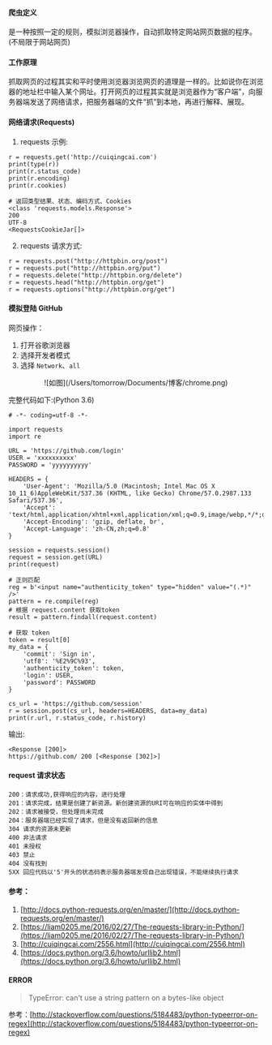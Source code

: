 
#### 爬虫定义
是一种按照一定的规则，模拟浏览器操作，自动抓取特定网站网页数据的程序。(不局限于网站网页)
#### 工作原理
抓取网页的过程其实和平时使用浏览器浏览网页的道理是一样的。比如说你在浏览器的地址栏中输入某个网址。打开网页的过程其实就是浏览器作为“客户端”，向服务器端发送了网络请求，把服务器端的文件“抓”到本地，再进行解释、展现。
#### 网络请求(Requests)
1. requests 示例:

```
r = requests.get('http://cuiqingcai.com')
print(type(r))
print(r.status_code)
print(r.encoding)
print(r.cookies)

# 返回类型结果、状态、编码方式、Cookies
<class 'requests.models.Response'>
200
UTF-8
<RequestsCookieJar[]>
```
2. requests 请求方式:

```
r = requests.post("http://httpbin.org/post")
r = requests.put("http://httpbin.org/put")
r = requests.delete("http://httpbin.org/delete")
r = requests.head("http://httpbin.org/get")
r = requests.options("http://httpbin.org/get")
```
#### 模拟登陆 GitHub
网页操作：  
1. 打开谷歌浏览器  
2. 选择开发者模式  
3. 选择 `Network`、`all`  
<center>![如图](/Users/tomorrow/Documents/博客/chrome.png)</center>

完整代码如下:(Python 3.6)

```
# -*- coding=utf-8 -*-

import requests
import re

URL = 'https://github.com/login'
USER = 'xxxxxxxxxx'
PASSWORD = 'yyyyyyyyyy'

HEADERS = {
    'User-Agent': 'Mozilla/5.0 (Macintosh; Intel Mac OS X 10_11_6)AppleWebKit/537.36 (KHTML, like Gecko) Chrome/57.0.2987.133 Safari/537.36',
    'Accept': 'text/html,application/xhtml+xml,application/xml;q=0.9,image/webp,*/*;q=0.8',
    'Accept-Encoding': 'gzip, deflate, br',
    'Accept-Language': 'zh-CN,zh;q=0.8'
}

session = requests.session()
request = session.get(URL)
print(request)

# 正则匹配
reg = b'<input name="authenticity_token" type="hidden" value="(.*)" />'
pattern = re.compile(reg)
# 根据 request.content 获取token
result = pattern.findall(request.content)

# 获取 token
token = result[0]
my_data = {
    'commit': 'Sign in',
    'utf8': '%E2%9C%93',
    'authenticity_token': token,
    'login': USER,
    'password': PASSWORD
}

cs_url = 'https://github.com/session'
r = session.post(cs_url, headers=HEADERS, data=my_data)
print(r.url, r.status_code, r.history)

```
输出:

```
<Response [200]>
https://github.com/ 200 [<Response [302]>]
```
#### request 请求状态
```
200：请求成功,获得响应的内容，进行处理   
201：请求完成，结果是创建了新资源。新创建资源的URI可在响应的实体中得到   
202：请求被接受，但处理尚未完成  
204：服务器端已经实现了请求，但是没有返回新的信息  
304 请求的资源未更新   
400 非法请求  
401 未授权  
403 禁止   
404 没有找到   
5XX 回应代码以'5'开头的状态码表示服务器端发现自己出现错误，不能继续执行请求  
```

#### 参考：  
1. [http://docs.python-requests.org/en/master/](http://docs.python-requests.org/en/master/)  
2. [https://liam0205.me/2016/02/27/The-requests-library-in-Python/](https://liam0205.me/2016/02/27/The-requests-library-in-Python/)
3. [http://cuiqingcai.com/2556.html](http://cuiqingcai.com/2556.html)
4. [https://docs.python.org/3.6/howto/urllib2.html](https://docs.python.org/3.6/howto/urllib2.html)

#### ERROR
> TypeError: can't use a string pattern  on a bytes-like object

参考：[http://stackoverflow.com/questions/5184483/python-typeerror-on-regex](http://stackoverflow.com/questions/5184483/python-typeerror-on-regex)
